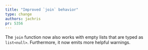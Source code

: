 ```yaml
---
title: "Improved `join` behavior"
type: change
authors: jachris
pr: 5356
---
```


The `join` function now also works with empty lists that are typed as
`list<null>`. Furthermore, it now emits more helpful warnings.
